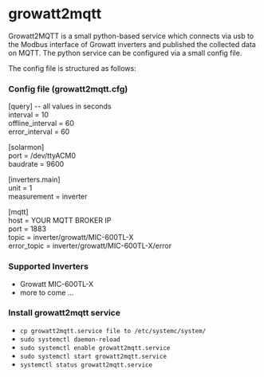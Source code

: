 # growatt2mqtt

Growatt2MQTT is a small python-based service which connects via usb to the Modbus interface of Growatt inverters and published the collected data on MQTT.
The python service can be configured via a small config file.

The config file is structured as follows:

### Config file (growatt2mqtt.cfg)
[query] -- all values in seconds  
interval = 10  
offline_interval = 60  
error_interval = 60

[solarmon]  
port = /dev/ttyACM0  
baudrate = 9600  

[inverters.main]  
unit = 1  
measurement = inverter  

[mqtt]  
host = YOUR MQTT BROKER IP  
port = 1883  
topic = inverter/growatt/MIC-600TL-X  
error_topic = inverter/growatt/MIC-600TL-X/error  

### Supported Inverters  
- Growatt MIC-600TL-X  
- more to come ...  

### Install growatt2mqtt service
- ```cp growatt2mqtt.service file to /etc/systemc/system/```
- ```sudo systemctl daemon-reload```
- ```sudo systemctl enable growatt2mqtt.service```
- ```sudo systemctl start growatt2mqtt.service```
- ```systemctl status growatt2mqtt.service```
